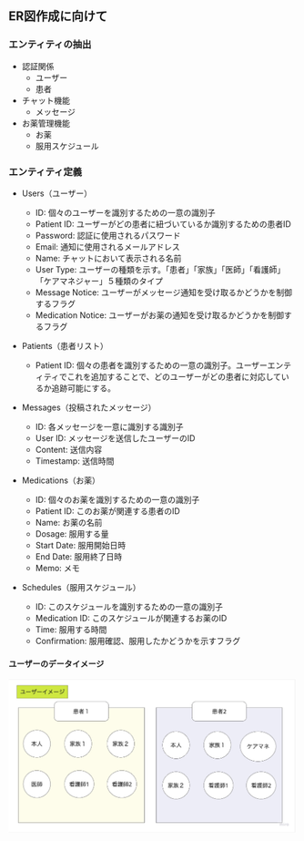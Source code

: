 ## ER図作成に向けて

<summary><h3>エンティティの抽出</h3></summary>

  - 認証関係
    - ユーザー
    - 患者
  - チャット機能
    - メッセージ
  - お薬管理機能
    - お薬
    - 服用スケジュール


<h3>エンティティ定義</h3>

- Users（ユーザー）
  - ID: 個々のユーザーを識別するための一意の識別子
  - Patient ID: ユーザーがどの患者に紐づいているか識別するための患者ID
  - Password: 認証に使用されるパスワード
  - Email: 通知に使用されるメールアドレス
  - Name: チャットにおいて表示される名前
  - User Type: ユーザーの種類を示す。「患者」「家族」「医師」「看護師」「ケアマネジャー」５種類のタイプ
  - Message Notice: ユーザーがメッセージ通知を受け取るかどうかを制御するフラグ
  - Medication Notice: ユーザーがお薬の通知を受け取るかどうかを制御するフラグ

- Patients（患者リスト）
  - Patient ID: 個々の患者を識別するための一意の識別子。ユーザーエンティティでこれを追加することで、どのユーザーがどの患者に対応しているか追跡可能にする。

- Messages（投稿されたメッセージ）
  - ID: 各メッセージを一意に識別する識別子
  - User ID: メッセージを送信したユーザーのID
  - Content: 送信内容
  - Timestamp: 送信時間

- Medications（お薬）
  - ID: 個々のお薬を識別するための一意の識別子
  - Patient ID: このお薬が関連する患者のID
  - Name: お薬の名前
  - Dosage: 服用する量
  - Start Date: 服用開始日時
  - End Date: 服用終了日時
  - Memo: メモ

- Schedules（服用スケジュール）
  - ID: このスケジュールを識別するための一意の識別子
  - Medication ID: このスケジュールが関連するお薬のID
  - Time: 服用する時間
  - Confirmation: 服用確認、服用したかどうかを示すフラグ


#### ユーザーのデータイメージ

![ユーザーイメージ](./img/ER_diagram/user_image.jpg)
